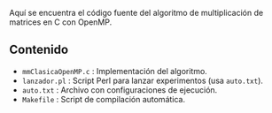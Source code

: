 Aquí se encuentra el código fuente del algoritmo de multiplicación de matrices en C con OpenMP.

## Contenido
- `mmClasicaOpenMP.c` : Implementación del algoritmo.
- `lanzador.pl` : Script Perl para lanzar experimentos (usa `auto.txt`).
- `auto.txt` : Archivo con configuraciones de ejecución.
- `Makefile` : Script de compilación automática.
